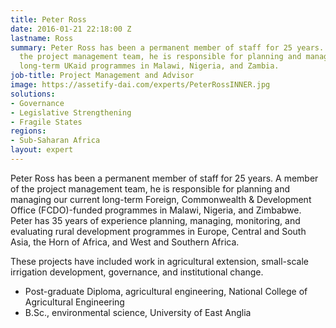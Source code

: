 ```yaml
---
title: Peter Ross
date: 2016-01-21 22:18:00 Z
lastname: Ross
summary: Peter Ross has been a permanent member of staff for 25 years. A member of
  the project management team, he is responsible for planning and managing our current
  long-term UKaid programmes in Malawi, Nigeria, and Zambia.
job-title: Project Management and Advisor
image: https://assetify-dai.com/experts/PeterRossINNER.jpg
solutions:
- Governance
- Legislative Strengthening
- Fragile States
regions:
- Sub-Saharan Africa
layout: expert
---
```


Peter Ross has been a permanent member of staff for 25 years. A member of the project management team, he is responsible for planning and managing our current long-term Foreign, Commonwealth & Development Office (FCDO)-funded programmes in Malawi, Nigeria, and Zimbabwe. Peter has 35 years of experience planning, managing, monitoring, and evaluating rural development programmes in Europe, Central and South Asia, the Horn of Africa, and West and Southern Africa.

These projects have included work in agricultural extension, small-scale irrigation development, governance, and institutional change.

* Post-graduate Diploma, agricultural engineering, National College of Agricultural Engineering
* B.Sc., environmental science, University of East Anglia